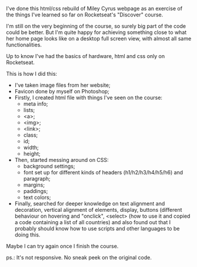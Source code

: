 I've done this html/css rebuild of Miley Cyrus webpage as an exercise of the things I've learned so far on Rocketseat's "Discover" course.

I'm still on the very beginning of the course, so surely big part of the code could be better. But I'm quite happy for achieving something close to what her home page looks like on a desktop full screen view, with almost all same functionalities.

Up to know I've had the basics of hardware, html and css only on Rocketseat.

This is how I did this:
- I've taken image files from her website;
- Favicon done by myself on Photoshop;
- Firstly, I created html file with things I've seen on the course:
	- meta info;
	- lists;
	- &lt;a&gt;;
	- &lt;img&gt;;
	- &lt;link&gt;;
	- class;
	- id;
	- width;
	- height;
- Then, started messing around on CSS:
	- background settings;
	- font set up for different kinds of headers (h1/h2/h3/h4/h5/h6) and paragraph;
	- margins;
	- paddings;
	- text colors;
- Finally, searched for deeper knowledge on text alignment and decoration, vertical alignment of elements, display, buttons (different behaviour on hovering and "onclick", &lt;select&gt; (how to use it and copied a code containing a list of all countries) and also found out that I probably should know how to use scripts and other languages to be doing this.

Maybe I can try again once I finish the course.

ps.: It's not responsive. No sneak peek on the original code.
